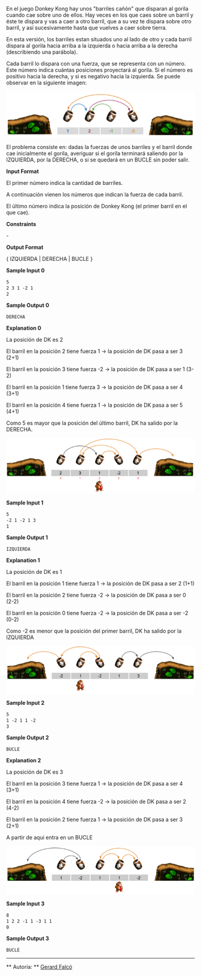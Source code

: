 En el juego Donkey Kong hay unos "barriles cañón" que disparan al gorila
cuando cae sobre uno de ellos. Hay veces en los que caes sobre un barril
y éste te dispara y vas a caer a otro barril, que a su vez te dispara
sobre otro barril, y así sucesivamente hasta que vuelves a caer sobre
tierra.

En esta versión, los barriles estan situados uno al lado de otro y cada
barril dispara al gorila hacia arriba a la izquierda o hacia arriba a la
derecha (describiendo una parábola).

Cada barril lo dispara con una fuerza, que se representa con un número.
Este número indica cuántas posiciones proyectará al gorila. Si el número
es positivo hacia la derecha, y si es negativo hacia la izquierda. Se
puede observar en la siguiente imagen:

![image](1584006805-c463145c6d-dk1.png)

El problema consiste en: dadas la fuerzas de unos barriles y el barril
donde cae inicialmente el gorila, averiguar si el gorila terminará
saliendo por la IZQUIERDA, por la DERECHA, o si se quedará en un BUCLE
sin poder salir.

**Input Format**

El primer número  indica la cantidad de barriles.

A continuación vienen los  números que indican la fuerza de cada barril.

El último número  indica la posición de Donkey Kong (el primer barril en
el que cae).

**Constraints**

\-

**Output Format**

{ IZQUIERDA | DERECHA | BUCLE }

**Sample Input 0**

    5
    2 3 1 -2 1
    2

**Sample Output 0**

    DERECHA

**Explanation 0**

La posición de DK es 2

El barril en la posición 2 tiene fuerza 1 → la posición de DK pasa a ser
3 (2+1)

El barril en la posición 3 tiene fuerza -2 → la posición de DK pasa a
ser 1 (3-2)

El barril en la posición 1 tiene fuerza 3 → la posición de DK pasa a ser
4 (3+1)

El barril en la posición 4 tiene fuerza 1 → la posición de DK pasa a ser
5 (4+1)

Como 5 es mayor que la posición del último barril, DK ha salido por la
DERECHA.

![image](1584006901-4ea46d5871-dk2.png)

**Sample Input 1**

    5
    -2 1 -2 1 3
    1

**Sample Output 1**

    IZQUIERDA

**Explanation 1**

La posición de DK es 1

El barril en la posición 1 tiene fuerza 1 → la posición de DK pasa a ser
2 (1+1)

El barril en la posición 2 tiene fuerza -2 → la posición de DK pasa a
ser 0 (2-2)

El barril en la posición 0 tiene fuerza -2 → la posición de DK pasa a
ser -2 (0-2)

Como -2 es menor que la posición del primer barril, DK ha salido por la
IZQUIERDA

![image](1584006996-808264f89f-dk3.png)

**Sample Input 2**

    5
    1 -2 1 1 -2
    3

**Sample Output 2**

    BUCLE

**Explanation 2**

La posición de DK es 3

El barril en la posición 3 tiene fuerza 1 → la posición de DK pasa a ser
4 (3+1)

El barril en la posición 4 tiene fuerza -2 → la posición de DK pasa a
ser 2 (4-2)

El barril en la posición 2 tiene fuerza 1 → la posición de DK pasa a ser
3 (2+1)

A partir de aqui entra en un BUCLE

![image](1584007063-42878b6513-dk4.png)

**Sample Input 3**

    8
    1 2 2 -1 1 -3 1 1
    0

**Sample Output 3**

    BUCLE

----------

** Autoria: **
[Gerard Falcó](https://github.com/gerardfp)
